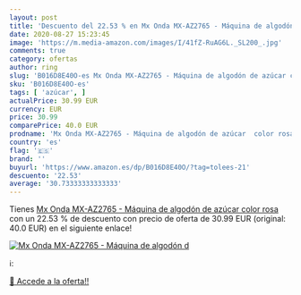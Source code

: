 ```yaml
---
layout: post
title: 'Descuento del 22.53 % en Mx Onda MX-AZ2765 - Máquina de algodón d'
date: 2020-08-27 15:23:45
image: 'https://m.media-amazon.com/images/I/41fZ-RuAG6L._SL200_.jpg'
comments: true
category: ofertas
author: ring
slug: 'B016D8E40O-es Mx Onda MX-AZ2765 - Máquina de algodón de azúcar color rosa'
sku: 'B016D8E40O-es'
tags: [ 'azúcar', ]
actualPrice: 30.99 EUR
currency: EUR
price: 30.99
comparePrice: 40.0 EUR
prodname: 'Mx Onda MX-AZ2765 - Máquina de algodón de azúcar  color rosa'
country: 'es'
flag: '🇪🇸'
brand: ''
buyurl: 'https://www.amazon.es/dp/B016D8E40O/?tag=tolees-21'
descuento: '22.53'
average: '30.73333333333333'
---
```


Tienes [Mx Onda MX-AZ2765 - Máquina de algodón de azúcar  color rosa](https://www.amazon.es/dp/B016D8E40O/?tag=tolees-21) con un 22.53 % de descuento con precio de oferta de 30.99 EUR (original: 40.0 EUR) en el siguiente enlace!

[![Mx Onda MX-AZ2765 - Máquina de algodón d](https://m.media-amazon.com/images/I/41fZ-RuAG6L._SL200_.jpg)](https://www.amazon.es/dp/B016D8E40O/?tag=tolees-21)

ℹ️:


[🛒 Accede a la oferta!!](https://www.amazon.es/dp/B016D8E40O/?tag=tolees-21)
